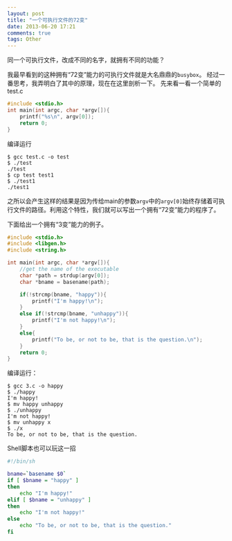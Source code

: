```yaml
---
layout: post
title: "一个可执行文件的72变"
date: 2013-06-20 17:21
comments: true
tags: Other
---
```

同一个可执行文件，改成不同的名字，就拥有不同的功能？

我最早看到的这种拥有“72变”能力的可执行文件就是大名鼎鼎的`busybox`。
经过一番思考，我弄明白了其中的原理，现在在这里剖析一下。
先来看一看一个简单的test.c
```c test.c
#include <stdio.h>
int main(int argc, char *argv[]){
	printf("%s\n", argv[0]);
	return 0;
}
```
编译运行
```
$ gcc test.c -o test
$ ./test
./test
$ cp test test1
$ ./test1
./test1
```
之所以会产生这样的结果是因为传给main的参数`argv`中的`argv[0]`始终存储着可执行文件的路径。利用这个特性，我们就可以写出一个拥有“72变”能力的程序了。

下面给出一个拥有“3变”能力的例子。
```c 3.c
#include <stdio.h>
#include <libgen.h>
#include <string.h>

int main(int argc, char *argv[]){
	//get the name of the executable
	char *path = strdup(argv[0]);
	char *bname = basename(path);

	if(!strcmp(bname, "happy")){
		printf("I'm happy!\n");
	}
	else if(!strcmp(bname, "unhappy")){
		printf("I'm not happy!\n");
	}
	else{
		printf("To be, or not to be, that is the question.\n");
	}
	return 0;
}
```
编译运行：
```
$ gcc 3.c -o happy
$ ./happy
I'm happy!
$ mv happy unhappy
$ ./unhappy
I'm not happy!
$ mv unhappy x
$ ./x
To be, or not to be, that is the question.
```

Shell脚本也可以玩这一招
```sh 3.sh
#!/bin/sh

bname=`basename $0`
if [ $bname = "happy" ]
then
    echo "I'm happy!"
elif [ $bname = "unhappy" ]
then
    echo "I'm not happy!"
else
    echo "To be, or not to be, that is the question."
fi
```